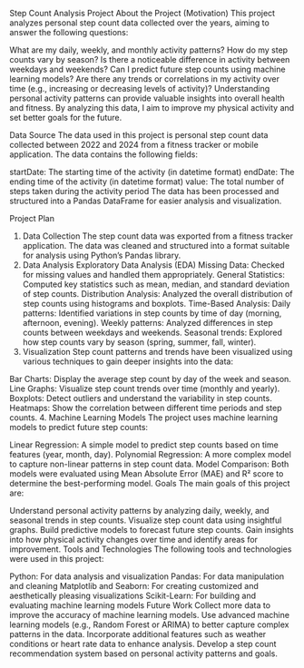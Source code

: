 Step Count Analysis Project
About the Project (Motivation)
This project analyzes personal step count data collected over the years, aiming to answer the following questions:

What are my daily, weekly, and monthly activity patterns?
How do my step counts vary by season?
Is there a noticeable difference in activity between weekdays and weekends?
Can I predict future step counts using machine learning models?
Are there any trends or correlations in my activity over time (e.g., increasing or decreasing levels of activity)?
Understanding personal activity patterns can provide valuable insights into overall health and fitness. By analyzing this data, I aim to improve my physical activity and set better goals for the future.

Data Source
The data used in this project is personal step count data collected between 2022 and 2024 from a fitness tracker or mobile application. The data contains the following fields:

startDate: The starting time of the activity (in datetime format)
endDate: The ending time of the activity (in datetime format)
value: The total number of steps taken during the activity period
The data has been processed and structured into a Pandas DataFrame for easier analysis and visualization.

Project Plan
1. Data Collection
The step count data was exported from a fitness tracker application.
The data was cleaned and structured into a format suitable for analysis using Python’s Pandas library.
2. Data Analysis
Exploratory Data Analysis (EDA)
Missing Data: Checked for missing values and handled them appropriately.
General Statistics: Computed key statistics such as mean, median, and standard deviation of step counts.
Distribution Analysis:
Analyzed the overall distribution of step counts using histograms and boxplots.
Time-Based Analysis:
Daily patterns: Identified variations in step counts by time of day (morning, afternoon, evening).
Weekly patterns: Analyzed differences in step counts between weekdays and weekends.
Seasonal trends: Explored how step counts vary by season (spring, summer, fall, winter).
3. Visualization
Step count patterns and trends have been visualized using various techniques to gain deeper insights into the data:

Bar Charts: Display the average step count by day of the week and season.
Line Graphs: Visualize step count trends over time (monthly and yearly).
Boxplots: Detect outliers and understand the variability in step counts.
Heatmaps: Show the correlation between different time periods and step counts.
4. Machine Learning Models
The project uses machine learning models to predict future step counts:

Linear Regression: A simple model to predict step counts based on time features (year, month, day).
Polynomial Regression: A more complex model to capture non-linear patterns in step count data.
Model Comparison: Both models were evaluated using Mean Absolute Error (MAE) and R² score to determine the best-performing model.
Goals
The main goals of this project are:

Understand personal activity patterns by analyzing daily, weekly, and seasonal trends in step counts.
Visualize step count data using insightful graphs.
Build predictive models to forecast future step counts.
Gain insights into how physical activity changes over time and identify areas for improvement.
Tools and Technologies
The following tools and technologies were used in this project:

Python: For data analysis and visualization
Pandas: For data manipulation and cleaning
Matplotlib and Seaborn: For creating customized and aesthetically pleasing visualizations
Scikit-Learn: For building and evaluating machine learning models
Future Work
Collect more data to improve the accuracy of machine learning models.
Use advanced machine learning models (e.g., Random Forest or ARIMA) to better capture complex patterns in the data.
Incorporate additional features such as weather conditions or heart rate data to enhance analysis.
Develop a step count recommendation system based on personal activity patterns and goals.

